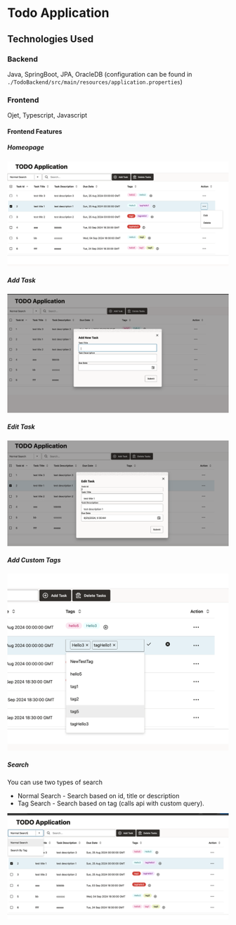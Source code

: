 # Todo Application
## Technologies Used
### Backend
Java, SpringBoot, JPA, OracleDB (configuration can be found in `./TodoBackend/src/main/resources/application.properties`)

### Frontend
Ojet, Typescript, Javascript

#### Frontend Features
##### Homeopage
![Todo Homepage](./images/todo_homepage.png)
##### Add Task
![Add Task](./images/todo_addtask.png)
##### Edit Task
![Edit Task](./images/todo_edittask.png)
##### Add Custom Tags
![Custom Tags](./images/todo_tags.png)
##### Search
You can use two types of search
- Normal Search - Search based on id, title or description
- Tag Search - Search based on tag (calls api with custom query).

![Search](./images/todo_search.png)